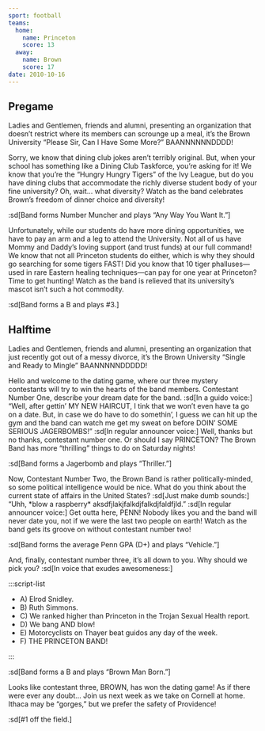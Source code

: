 ```yaml
---
sport: football
teams:
  home:
    name: Princeton
    score: 13
  away:
    name: Brown
    score: 17
date: 2010-10-16
---
```


## Pregame

Ladies and Gentlemen, friends and alumni, presenting an organization that doesn’t restrict where its members can scrounge up a meal, it’s the Brown University “Please Sir, Can I Have Some More?” BAANNNNNNDDDD!

Sorry, we know that dining club jokes aren’t terribly original. But, when your school has something like a Dining Club Taskforce, you’re asking for it! We know that you’re the “Hungry Hungry Tigers” of the Ivy League, but do you have dining clubs that accommodate the richly diverse student body of your fine university? Oh, wait... what diversity? Watch as the band celebrates Brown’s freedom of dinner choice and diversity!

:sd[Band forms Number Muncher and plays “Any Way You Want It.”]

Unfortunately, while our students do have more dining opportunities, we have to pay an arm and a leg to attend the University. Not all of us have Mommy and Daddy’s loving support (and trust funds) at our full command! We know that not all Princeton students do either, which is why they should go searching for some tigers FAST! Did you know that 10 tiger phalluses—used in rare Eastern healing techniques—can pay for one year at Princeton? Time to get hunting! Watch as the band is relieved that its university’s mascot isn’t such a hot commodity.

:sd[Band forms a B and plays #3.]

## Halftime

Ladies and Gentlemen, friends and alumni, presenting an organization that just recently got out of a messy divorce, it’s the Brown University “Single and Ready to Mingle” BAANNNNNDDDDD!

Hello and welcome to the dating game, where our three mystery contestants will try to win the hearts of the band members. Contestant Number One, describe your dream date for the band. :sd[In a guido voice:] “Well, after gettin’ MY NEW HAIRCUT, I tink that we won’t even have ta go on a date. But, in case we do have to do somethin’, I guess we can hit up the gym and the band can watch me get my sweat on before DOIN’ SOME SERIOUS JAGERBOMBS!” :sd[In regular announcer voice:] Well, thanks but no thanks, contestant number one. Or should I say PRINCETON? The Brown Band has more “thrilling” things to do on Saturday nights!

:sd[Band forms a Jagerbomb and plays “Thriller.”]

Now, Contestant Number Two, the Brown Band is rather politically-minded, so some political intelligence would be nice. What do you think about the current state of affairs in the United States? :sd[Just make dumb sounds:] “Uhh, \*blow a raspberry\* aksdfjlakjfalkdjfalkdjfaldfjld.” :sd[In regular announcer voice:] Get outta here, PENN! Nobody likes you and the band will never date you, not if we were the last two people on earth! Watch as the band gets its groove on without contestant number two!

:sd[Band forms the average Penn GPA (D+) and plays “Vehicle.”]

And, finally, contestant number three, it’s all down to you. Why should we pick you? :sd[In voice that exudes awesomeness:]

:::script-list

- A) Elrod Snidley.
- B) Ruth Simmons.
- C) We ranked higher than Princeton in the Trojan Sexual Health report.
- D) We bang AND blow!
- E) Motorcyclists on Thayer beat guidos any day of the week.
- F) THE PRINCETON BAND!

:::

:sd[Band forms a B and plays “Brown Man Born.”]

Looks like contestant three, BROWN, has won the dating game! As if there were ever any doubt... Join us next week as we take on Cornell at home. Ithaca may be “gorges,” but we prefer the safety of Providence!

:sd[#1 off the field.]
